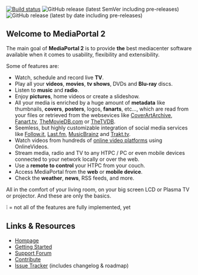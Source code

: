 [![Build status](https://ci.appveyor.com/api/projects/status/r1epbqfpf72b5o3v?svg=true)](https://ci.appveyor.com/project/MediaPortal/mediaportal-2)
 ![GitHub release (latest SemVer including pre-releases)](https://img.shields.io/github/v/release/MediaPortal/MediaPortal-2?include_prereleases) ![GitHub release (latest by date including pre-releases)](https://img.shields.io/github/downloads-pre/Mediaportal/Mediaportal-2/latest/total?label=release@downloads)

## Welcome to MediaPortal 2

The main goal of __MediaPortal 2__ is to provide __the__ best mediacenter software available when it comes to usability, flexibility and extensibility.

Some of features are:
 * Watch, schedule and record live __TV__.
 * Play all your __videos__, __movies__, __tv shows__, DVDs and __Blu-ray__ discs.
 * Listen to __music__ and __radio__.
 * Enjoy __pictures__, home videos or create a slideshow.
 * All your media is enriched by a huge amount of __metadata__ like thumbnails, __covers__, __posters__, logos, __fanarts__, etc..., which are read from your files or retrieved from the websevices like [CoverArtArchive](http://coverartarchive.org/), [Fanart.tv](http://fanart.tv/), [TheMovieDB.com](http://www.themoviedb.org/) or [TheTVDB](http://thetvdb.com/).
 * Seemless, but highly customizable integration of social media services like [Follow.it](http://follw.it/), [Last.fm](http://last.fm/), [MusicBrainz](http://musicbrainz.org/) and [Trakt.tv](http://trakt.tv/).
 * Watch videos from hundreds of [online video platforms](http://onlinevideos.nocrosshair.de/) using OnlineVideos.
 * Stream media, radio and TV to any HTPC / PC or even mobile devices connected to your network locally or over the web. 
 * Use a __remote to control__ your HTPC from your couch.
 * Access MediaPortal from the __web__ or __mobile device__.
 * Check the __weather__, __news__, RSS feeds, and more.

All in the comfort of your living room, on your big screen LCD or Plasma TV or projector.
And these are only the basics.

:grey_exclamation: = not all of the features are fully implemented, yet


## Links & Resources

 * [Hompage](https://www.team-mediaportal.com/)
 * [Getting Started](https://www.team-mediaportal.com/wiki/display/MediaPortal2)
 * [Support Forum](https://forum.team-mediaportal.com/categories/mediaportal-2.528/)
 * [Contribute](https://www.team-mediaportal.com/wiki/display/MediaPortal2/Contribute)
 * [Issue Tracker](https://issues.team-mediaportal.com/browse/MP2) (includes changelog & roadmap)
